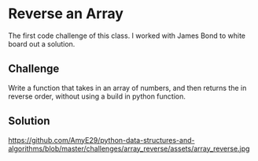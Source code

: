 # Reverse an Array
The first code challenge of this class.  I worked with James Bond to white board out a solution.

## Challenge
Write a function that takes in an array of numbers, and then returns the in reverse order, without using a build in python function.

## Solution
https://github.com/AmyE29/python-data-structures-and-algorithms/blob/master/challenges/array_reverse/assets/array_reverse.jpg
